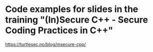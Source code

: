 # Code examples for slides in the training "(In)Secure C++ - Secure Coding Practices in C++"

https://turtlesec.no/blog/insecure-cpp/

